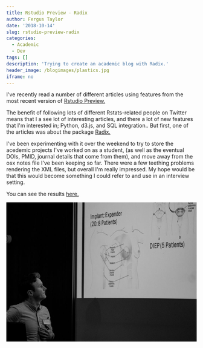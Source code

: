 ```yaml
---
title: Rstudio Preview - Radix
author: Fergus Taylor
date: '2018-10-14'
slug: rstudio-preview-radix
categories:
  - Academic
  - Dev
tags: []
description: 'Trying to create an academic blog with Radix.'
header_image: /blogimages/plastics.jpg
iframe: no
---
```


I've recently read a number of different articles using features from the most recent version of [Rstudio Preview.](https://www.rstudio.com/products/rstudio/download/preview/)

The benefit of following lots of different Rstats-related people on Twitter means that I a see lot of interesting articles, and there a lot of new features that I'm interested in; Python, d3.js, and SQL integration.. But first, one of the articles was about the package [Radix.](https://rstudio.github.io/radix/)

I've been experimenting with it over the weekend to try to store the acedemic projects I've worked on as a student, (as well as the eventual DOIs, PMID, journal details that come from them), and move away from the osx notes file I've been keeping so far.
There were a few teething problems rendering the XML files, but overall I'm really impressed.
My hope would be that this would become something I could refer to and use in an interview setting.

You can see the results [here.](https://fergustaylor.github.io/academic/)

<a href="https://fergustaylor.github.io/academic/"><img src="/blogimages/plastics.jpg" class="image fit"><a/>
